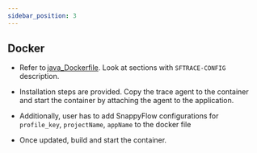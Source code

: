```yaml
---
sidebar_position: 3 
---
```


## Docker

- Refer to [java_Dockerfile](https://github.com/snappyflow/website-artefacts/blob/master/sfTracing/java/java_Dockerfile). Look at sections with `SFTRACE-CONFIG` description. 

- Installation steps are provided. Copy the trace agent to the container and start the container by attaching the agent to the application. 
- Additionally, user has to add SnappyFlow configurations for `profile_key`, `projectName`, `appName` to the docker file 
- Once updated, build and start the container.